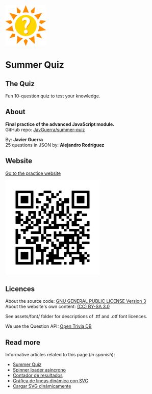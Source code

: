 <img src="assets/img/logo.svg" alt="Logo" width="128" height="128" />

# Summer Quiz

## The Quiz

Fun 10-question quiz to test your knowledge.

## About

__Final practice of the advanced JavaScript module.__  
GitHub repo: [JavGuerra/summer-quiz](https://github.com/JavGuerra/summer-quiz)  

By: __Javier Guerra__  
25 questions in JSON by: __Alejandro Rodríguez__

## Website

[Go to the practice website](https://javguerra.github.io/summer-quiz/)

![QR code](assets/img/qrcode.svg)

## Licences

About the source code: [GNU GENERAL PUBLIC LICENSE Version 3](LICENSE)  
About the website's own content: [(CC) BY-SA 3.0](https://creativecommons.org/licenses/by-sa/3.0/es/)

See assets/font/ folder for descriptions of .ttf and .otf font licences.

We use the Question API: [Open Trivia DB](https://opentdb.com/)

## Read more

Informative articles related to this page (_in spanish_):

* [Summer Quiz](https://javguerra.github.io/2022-06-21-summer-quiz/)
* [Spinner loader asíncrono](https://javguerra.github.io/2022-05-30-spinner-loader-asincrono/)
* [Contador de resultados](https://javguerra.github.io/2022-06-04-contador-resultados/)
* [Gráfica de lineas dinámica con SVG](https://javguerra.github.io/2022-06-12-grafica-lineas/)
* [Cargar SVG dinámicamente](https://javguerra.github.io/2022-06-14-carga-svg/)
